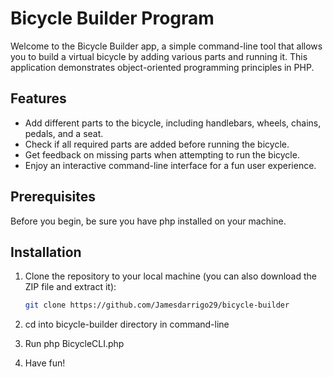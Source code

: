 # Bicycle Builder Program

Welcome to the Bicycle Builder app, a simple command-line tool that allows you to build a virtual bicycle by adding various parts and running it. This application demonstrates object-oriented programming principles in PHP.

## Features

- Add different parts to the bicycle, including handlebars, wheels, chains, pedals, and a seat.
- Check if all required parts are added before running the bicycle.
- Get feedback on missing parts when attempting to run the bicycle.
- Enjoy an interactive command-line interface for a fun user experience.

## Prerequisites

Before you begin, be sure you have php installed on your machine.

## Installation

1. Clone the repository to your local machine (you can also download the ZIP file and extract it):

   ```bash
   git clone https://github.com/Jamesdarrigo29/bicycle-builder

2. cd into bicycle-builder directory in command-line
3. Run php BicycleCLI.php
4. Have fun!
